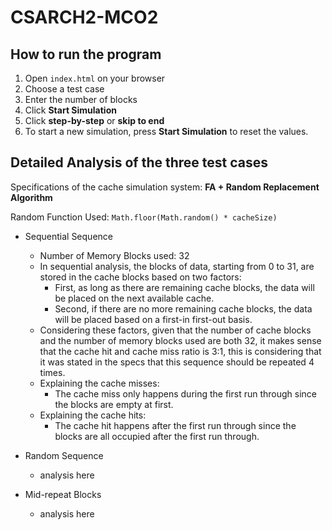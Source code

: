 # CSARCH2-MCO2

## How to run the program
1. Open `index.html` on your browser
2. Choose a test case
3. Enter the number of blocks
4. Click **Start Simulation**
5. Click **step-by-step** or **skip to end**
6. To start a new simulation, press **Start Simulation** to reset the values.



## Detailed Analysis of the three test cases
Specifications of the cache simulation system: **FA + Random Replacement Algorithm**

Random Function Used: `Math.floor(Math.random() * cacheSize)`

- Sequential Sequence
  - Number of Memory Blocks used: 32
  - In sequential analysis, the blocks of data, starting from 0 to 31, are stored in the cache blocks based on two factors:
    - First, as long as there are remaining cache blocks, the data will be placed on the next available cache.
    - Second, if there are no more remaining cache blocks, the data will be placed based on a first-in first-out basis.
  - Considering these factors, given that the number of cache blocks and the number of memory blocks used are both 32, it makes sense that the cache hit and cache miss ratio is 3:1, this is considering that it was stated in the specs        that this sequence should be repeated 4 times.
  - Explaining the cache misses:
    - The cache miss only happens during the first run through since the blocks are empty at first.
  - Explaining the cache hits:
    - The cache hit happens after the first run through since the blocks are all occupied after the first run through.

- Random Sequence
  - analysis here

- Mid-repeat Blocks
  - analysis here

